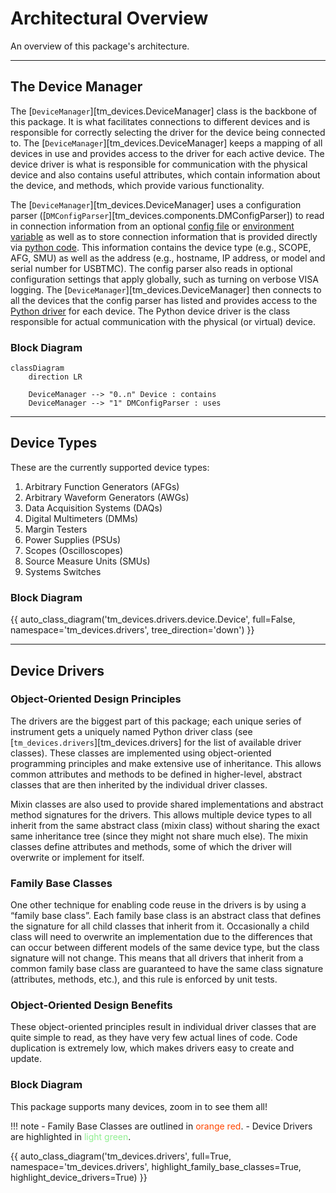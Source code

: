 # Architectural Overview

An overview of this package's architecture.

---

## The Device Manager

The [`DeviceManager`][tm_devices.DeviceManager] class is the backbone of this package. It is what
facilitates connections to different devices and is responsible for correctly
selecting the driver for the device being connected to. The
[`DeviceManager`][tm_devices.DeviceManager]
keeps a mapping of all devices in use and provides access to the driver for each
active device. The device driver is what is responsible for communication with
the physical device and also contains useful attributes, which contain
information about the device, and methods, which provide various functionality.

The [`DeviceManager`][tm_devices.DeviceManager] uses a configuration parser
([`DMConfigParser`][tm_devices.components.DMConfigParser]) to read in
connection information from an optional [config file](../configuration.md#config-file) or
[environment variable](../configuration.md#environment-variable) as well as to store
connection information that is provided directly via [python code](../configuration.md#python-code).
This information contains the device type (e.g., SCOPE, AFG, SMU) as well as the address
(e.g., hostname, IP address, or model and serial number for USBTMC). The config parser also reads in
optional configuration settings that apply globally, such as turning on verbose VISA logging. The
[`DeviceManager`][tm_devices.DeviceManager] then connects to all the devices that the config parser
has listed and provides access to the [Python driver](#device-drivers) for each device. The
Python device driver is the class responsible for actual communication with the physical
(or virtual) device.

### Block Diagram

```mermaid
classDiagram
    direction LR

    DeviceManager --> "0..n" Device : contains
    DeviceManager --> "1" DMConfigParser : uses
```

---

## Device Types

These are the currently supported device types:

1. Arbitrary Function Generators (AFGs)
2. Arbitrary Waveform Generators (AWGs)
3. Data Acquisition Systems (DAQs)
4. Digital Multimeters (DMMs)
5. Margin Testers
6. Power Supplies (PSUs)
7. Scopes (Oscilloscopes)
8. Source Measure Units (SMUs)
9. Systems Switches

### Block Diagram

{{ auto_class_diagram('tm_devices.drivers.device.Device', full=False, namespace='tm_devices.drivers', tree_direction='down') }}

---

## Device Drivers

### Object-Oriented Design Principles

The drivers are the biggest part of this package; each unique series of instrument gets a uniquely
named Python driver class (see [`tm_devices.drivers`][tm_devices.drivers] for the list of
available driver classes). These classes are implemented using object-oriented programming
principles and make extensive use of inheritance. This allows common attributes and methods to be
defined in higher-level, abstract classes that are then inherited by the individual driver classes.

Mixin classes are also used to provide shared implementations and abstract method signatures for the
drivers. This allows multiple device types to all inherit from the same abstract class (mixin class)
without sharing the exact same inheritance tree (since they might not share much else). The mixin
classes define attributes and methods, some of which the driver will overwrite or implement for itself.

### Family Base Classes

One other technique for enabling code reuse in the drivers is by using a “family base class”. Each
family base class is an abstract class that defines the signature for all child classes that
inherit from it. Occasionally a child class will need to overwrite an implementation due to the
differences that can occur between different models of the same device type, but the class signature
will not change. This means that all drivers that inherit from a common family base class are
guaranteed to have the same class signature (attributes, methods, etc.), and this rule is enforced by unit tests.

### Object-Oriented Design Benefits

These object-oriented principles result in individual driver classes that are quite simple to
read, as they have very few actual lines of code. Code duplication is extremely low, which makes
drivers easy to create and update.

### Block Diagram

This package supports many devices, zoom in to see them all!

!!! note
    - Family Base Classes are outlined in <span style="color: orangered;">orange red</span>.
    - Device Drivers are highlighted in <span style="color: lightgreen;">light green</span>.

{{ auto_class_diagram('tm_devices.drivers', full=True, namespace='tm_devices.drivers', highlight_family_base_classes=True, highlight_device_drivers=True) }}
